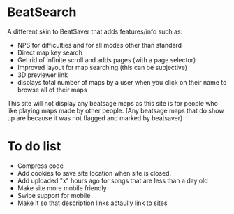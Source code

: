 # BeatSearch
A different skin to BeatSaver that adds features/info such as:

* NPS for difficulties and for all modes other than standard
* Direct map key search
* Get rid of infinite scroll and adds pages (with a page selector)
* Improved layout for map searching (this can be subjective)
* 3D previewer link
* displays total number of maps by a user when you click on their name to browse all of their maps

This site will not display any beatsage maps as this site is for people who like playing maps made by other people. (Any beatsage maps that do show up are because it was not flagged and marked by beatsaver)

# To do list
* Compress code
* Add cookies to save site location when site is closed.
* Add uploaded "x" hours ago for songs that are less than a day old
* Make site more mobile friendly
* Swipe support for mobile
* Make it so that description links actaully link to sites
